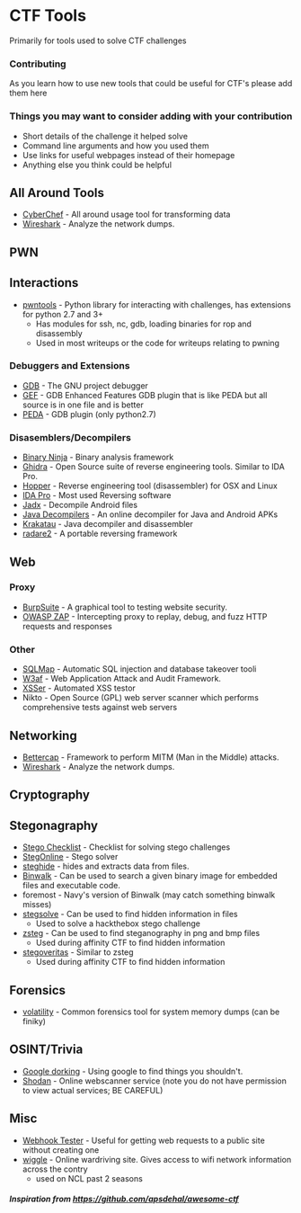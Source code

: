 # CTF Tools
Primarily for tools used to solve CTF challenges

### Contributing

As you learn how to use new tools that could be useful for CTF's please add them here

### Things you may want to consider adding with your contribution
* Short details of the challenge it helped solve
* Command line arguments and how you used them
* Use links for useful webpages instead of their homepage
* Anything else you think could be helpful

## All Around Tools
- [CyberChef](https://gchq.github.io/CyberChef/) - All around usage tool for transforming data
- [Wireshark](https://www.wireshark.org/) - Analyze the network dumps.

## PWN
## Interactions
- [pwntools](http://docs.pwntools.com/en/stable/) - Python library for interacting with challenges, has extensions for python 2.7 and 3+
    - Has modules for ssh, nc, gdb, loading binaries for rop and disassembly
    - Used in most writeups or the code for writeups relating to pwning
### Debuggers and Extensions
- [GDB](https://www.gnu.org/software/gdb/) - The GNU project debugger
- [GEF](https://gef.readthedocs.io/en/master/) - GDB Enhanced Features GDB plugin that is like PEDA but all source is in one file and is better
- [PEDA](https://github.com/longld/peda) - GDB plugin (only python2.7)

### Disasemblers/Decompilers
- [Binary Ninja](https://binary.ninja/) - Binary analysis framework
- [Ghidra](https://ghidra-sre.org/) - Open Source suite of reverse engineering tools.  Similar to IDA Pro.
- [Hopper](http://www.hopperapp.com/) - Reverse engineering tool (disassembler) for OSX and Linux
- [IDA Pro](https://www.hex-rays.com/products/ida/) - Most used Reversing software
- [Jadx](https://github.com/skylot/jadx) - Decompile Android files
- [Java Decompilers](http://www.javadecompilers.com) - An online decompiler for Java and Android APKs
- [Krakatau](https://github.com/Storyyeller/Krakatau) - Java decompiler and disassembler
- [radare2](https://github.com/radare/radare2) - A portable reversing framework

## Web
### Proxy
- [BurpSuite]() - A graphical tool to testing website security. 
- [OWASP ZAP](https://www.owasp.org/index.php/Projects/OWASP_Zed_Attack_Proxy_Project) - Intercepting proxy to replay, debug, and fuzz HTTP requests and responses

### Other
- [SQLMap](https://github.com/sqlmapproject/sqlmap) - Automatic SQL injection and database takeover tooli
- [W3af](https://github.com/andresriancho/w3af) -  Web Application Attack and Audit Framework.
- [XSSer](http://xsser.sourceforge.net/) - Automated XSS testor
- Nikto - Open Source (GPL) web server scanner which performs comprehensive tests against web servers

## Networking
- [Bettercap](https://github.com/bettercap/bettercap) - Framework to perform MITM (Man in the Middle) attacks.
- [Wireshark](https://www.wireshark.org/) - Analyze the network dumps.

## Cryptography

## Stegonagraphy
- [Stego Checklist](https://georgeom.net/StegOnline/checklist) - Checklist for solving stego challenges
- [StegOnline](https://georgeom.net/StegOnline/upload) - Stego solver
- [steghide](https://github.com/StefanoDeVuono/steghide) - hides and extracts data from files.
- [Binwalk](https://github.com/ReFirmLabs/binwalk) - Can be used to search a given binary image for embedded files and executable code.
- foremost - Navy's version of Binwalk (may catch something binwalk misses)
- [stegsolve](https://github.com/zardus/ctf-tools/tree/master/stegsolve) - Can be used to find hidden information in files
    - Used to solve a hackthebox stego challenge
- [zsteg](https://github.com/zed-0xff/zsteg) - Can be used to find steganography in png and bmp files
    - Used during affinity CTF to find hidden information
- [stegoveritas](https://github.com/bannsec/stegoVeritas) - Similar to zsteg
    - Used during affinity CTF to find hidden information


## Forensics
- [volatility](https://github.com/volatilityfoundation/volatility) - Common forensics tool for system memory dumps (can be finiky)

## OSINT/Trivia
- [Google dorking](https://securitytrails.com/blog/google-hacking-techniques) - Using google to find things you shouldn't.
- [Shodan](https://www.shodan.io/) - Online webscanner service (note you do not have permission to view actual services; BE CAREFUL)

## Misc
- [Webhook Tester](https://webhook.site) - Useful for getting web requests to a public site without creating one
- [wiggle](https://wigle.net/) - Online wardriving site. Gives access to wifi network information across the contry
    - used on NCL past 2 seasons

##### Inspiration from https://github.com/apsdehal/awesome-ctf
